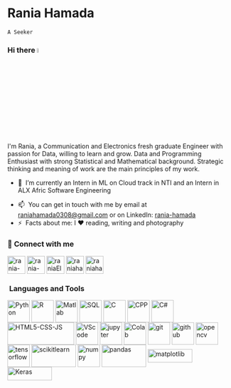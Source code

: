 # Rania Hamada 
`A Seeker `

### Hi there <img src="https://media.giphy.com/media/hvRJCLFzcasrR4ia7z/giphy.gif" width="5%">

I'm Rania, a Communication and Electronics fresh graduate Engineer with passion for Data, willing to learn and grow. Data and Programming Enthusiast with strong Statistical and Mathematical background. Strategic thinking and meaning of work are the main principles of my work.

- 🔭 &nbsp;I’m currently an Intern in ML on Cloud track in NTI and an Intern in ALX Afric Software Engineering
<!--- - 🌱 &nbsp;I’m currently learning practical Machine Learning for Data Scientists --->
- 📫 &nbsp;You can get in touch with me by email at [raniahamada0308@gmail.com](mailto:raniahamada0308@gmail.com) or on LinkedIn: [rania-hamada](https://www.linkedin.com/in/rania-hamada/)
- ⚡ &nbsp;Facts about me: I :heart: reading, writing and photography

 ### 🔗&nbsp;**Connect with me**
<p align="left">
  
<a href="https://linkedin.com/in/rania-hamada" target="blank"><img align="center" src="https://upload.wikimedia.org/wikipedia/commons/thumb/c/ca/LinkedIn_logo_initials.png/600px-LinkedIn_logo_initials.png?20140125013055" alt="rania-hamada" height="40" width="40" /></a>
 <a href="mailto:raniahamada0308@gmail.com" target="blank"><img align="center" src="https://www.freepnglogos.com/uploads/logo-gmail-png/logo-gmail-png-gmail-icon-download-png-and-vector-1.png" alt="rania-hamada" height="40" width="40" /></a>
 <a href="https://twitter.com/RaniaElhagin" target="blank"><img align="center" src="https://www.freepnglogos.com/uploads/twitter-logo-png/twitter-logo-vector-png-clipart-1.png" alt="raniaElhagin" height="40" width="40" /></a>
<a href="https://www.facebook.com/rania.hamada.0308" target="blank"><img align="center" src="https://www.freepnglogos.com/uploads/facebook-logo-icon/facebook-logo-icon-facebook-icon-png-images-icons-and-png-backgrounds-1.png" alt="raniahamada" height="40" width="40" /></a>
<a href="https://www.goodreads.com/user/show/132877131" target="blank"><img align="center" src="https://upload.wikimedia.org/wikipedia/commons/4/4b/Goodreads_%27g%27_logo.png" alt="raniahamada" height="40" width="40" /></a>
</p>

### &nbsp;**Languages and Tools**
<p align="left">
 <img align="center" src="https://www.kindpng.com/picc/m/159-1595848_python-logo-png-transparent-background-python-logo-png.png" alt="Python" height="50" width="50"/>
 <img align="center" src="https://upload.wikimedia.org/wikipedia/commons/thumb/1/1b/R_logo.svg/724px-R_logo.svg.png?20160212050515" alt="R" height="50" width="50"/>
 <img align="center" src="https://upload.wikimedia.org/wikipedia/commons/thumb/2/21/Matlab_Logo.png/667px-Matlab_Logo.png" alt="Matlab" height="50" width="50"/>
 <img align="center" src="https://e7.pngegg.com/pngimages/170/924/png-clipart-microsoft-sql-server-microsoft-azure-sql-database-microsoft-text-logo-thumbnail.png" alt="SQL" height="50" width="50"/>
 <img align="center" src="https://www.kindpng.com/picc/m/403-4039227_c-language-logo-png-transparent-png.png" alt="C" height="50" width="50"/>
 <img align="center" src="https://upload.wikimedia.org/wikipedia/commons/thumb/1/18/ISO_C%2B%2B_Logo.svg/1822px-ISO_C%2B%2B_Logo.svg.png" alt="CPP" height="50" width="50"/>
 <img align="center" src="https://e7.pngegg.com/pngimages/328/221/png-clipart-c-programming-language-logo-microsoft-visual-studio-net-framework-javascript-icon-purple-logo.png" alt="C#" height="50" width="50"/>
 <img align="center" src="https://www.freepnglogos.com/uploads/html5-logo-png/html5-logo-devextreme-multi-purpose-controls-html-javascript-3.png" alt="HTML5-CSS-JS" height="50" width="150"/>
 
  <img align="center" src="https://www.pngitem.com/pimgs/m/80-800968_vscode-visual-studio-logo-png-transparent-png.png" alt="VScode" height="50" width="50"/>
  <img align="center" src="https://upload.wikimedia.org/wikipedia/commons/thumb/3/38/Jupyter_logo.svg/1767px-Jupyter_logo.svg.png" alt="jupyter" height="50" width="50"/>
  <img align="center" src="https://miro.medium.com/max/256/0*zNcjWYiZcJgreZAs.png" alt="Colab" height="50" width="50"/>
  <img align="center" src="https://git-scm.com/images/logos/downloads/Git-Icon-1788C.png" alt="git" height="50" width="50"/>
  <img align="center" src="https://i.pinimg.com/originals/30/b1/50/30b150cd489202db131009ac9540cec0.png" alt="github" height="50" width="50"/>
<img align="center" src="https://raw.githubusercontent.com/wiki/opencv/opencv/logo/OpenCV_logo_no_text.png" alt="opencv" height="50" width="50"/>
<img align="center" src="https://th.bing.com/th/id/OIP.W9bfKyRZ-C0njtcY24jBWwHaEK?pid=ImgDet&rs=1" alt="tensorflow" height="50" width="50"/>
<img align="center" src="https://upload.wikimedia.org/wikipedia/commons/thumb/0/05/Scikit_learn_logo_small.svg/1280px-Scikit_learn_logo_small.svg.png" alt="scikitlearn" height="50" width="100"/>
<img align="center" src="https://user-images.githubusercontent.com/67586773/105040771-43887300-5a88-11eb-9f01-bee100b9ef22.png" alt="numpy" height="50" width="50"/>
<img align="center" src="https://upload.wikimedia.org/wikipedia/commons/thumb/e/ed/Pandas_logo.svg/1280px-Pandas_logo.svg.png" alt="pandas" height="50" width="100"/>
<img align="center" src="https://matplotlib.org/stable/_images/sphx_glr_logos2_003.png" alt="matplotlib" height="30" width="100"/>
 <img align="center" src="https://th.bing.com/th/id/R.b21cec5026a349b23f4ea35b5db36493?rik=8Gy0l41%2bd1Un7w&pid=ImgRaw&r=0" alt="Keras" height="30" width="100"/>
</p>


<!-- <details>
<summary><b>✨&nbsp;&nbsp;My&nbsp;Resume</b></summary>
  <br/>
 <iframe src="https://drive.google.com/file/d/13k9n0_FEgAQ1NjCmygITT_7XC9HPhUWk/view?usp=sharing" title="Resume" width="800"> </iframe>
 </details> -->

